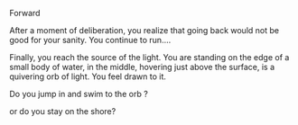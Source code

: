 Forward

After a moment of deliberation, you realize that going back would not be good for your sanity.  You continue to run.... 

Finally, you reach the source of the light.  You are standing on the edge of a small body of water, in the middle, hovering just above the surface, is a quivering orb of light.  You feel drawn to it. 

Do you jump in and swim to the orb ?

or do you stay on the shore?